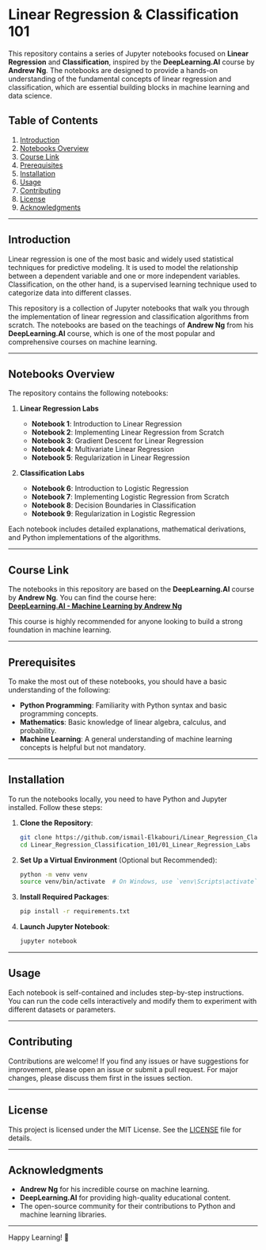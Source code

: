 # Linear Regression & Classification 101

This repository contains a series of Jupyter notebooks focused on **Linear Regression** and **Classification**, inspired by the **DeepLearning.AI** course by **Andrew Ng**. The notebooks are designed to provide a hands-on understanding of the fundamental concepts of linear regression and classification, which are essential building blocks in machine learning and data science.

## Table of Contents
1. [Introduction](#introduction)
2. [Notebooks Overview](#notebooks-overview)
3. [Course Link](#course-link)
4. [Prerequisites](#prerequisites)
5. [Installation](#installation)
6. [Usage](#usage)
7. [Contributing](#contributing)
8. [License](#license)
9. [Acknowledgments](#acknowledgments)

---

## Introduction

Linear regression is one of the most basic and widely used statistical techniques for predictive modeling. It is used to model the relationship between a dependent variable and one or more independent variables. Classification, on the other hand, is a supervised learning technique used to categorize data into different classes.

This repository is a collection of Jupyter notebooks that walk you through the implementation of linear regression and classification algorithms from scratch. The notebooks are based on the teachings of **Andrew Ng** from his **DeepLearning.AI** course, which is one of the most popular and comprehensive courses on machine learning.

---

## Notebooks Overview

The repository contains the following notebooks:

1. **Linear Regression Labs**  
   - **Notebook 1**: Introduction to Linear Regression  
   - **Notebook 2**: Implementing Linear Regression from Scratch  
   - **Notebook 3**: Gradient Descent for Linear Regression  
   - **Notebook 4**: Multivariate Linear Regression  
   - **Notebook 5**: Regularization in Linear Regression  

2. **Classification Labs**  
   - **Notebook 6**: Introduction to Logistic Regression  
   - **Notebook 7**: Implementing Logistic Regression from Scratch  
   - **Notebook 8**: Decision Boundaries in Classification  
   - **Notebook 9**: Regularization in Logistic Regression  

Each notebook includes detailed explanations, mathematical derivations, and Python implementations of the algorithms.

---

## Course Link

The notebooks in this repository are based on the **DeepLearning.AI** course by **Andrew Ng**. You can find the course here:  
[**DeepLearning.AI - Machine Learning by Andrew Ng**](https://www.coursera.org/learn/machine-learning)

This course is highly recommended for anyone looking to build a strong foundation in machine learning.

---

## Prerequisites

To make the most out of these notebooks, you should have a basic understanding of the following:

- **Python Programming**: Familiarity with Python syntax and basic programming concepts.
- **Mathematics**: Basic knowledge of linear algebra, calculus, and probability.
- **Machine Learning**: A general understanding of machine learning concepts is helpful but not mandatory.

---

## Installation

To run the notebooks locally, you need to have Python and Jupyter installed. Follow these steps:

1. **Clone the Repository**:
   ```bash
   git clone https://github.com/ismail-Elkabouri/Linear_Regression_Classification_101.git
   cd Linear_Regression_Classification_101/01_Linear_Regression_Labs
   ```

2. **Set Up a Virtual Environment** (Optional but Recommended):
   ```bash
   python -m venv venv
   source venv/bin/activate  # On Windows, use `venv\Scripts\activate`
   ```

3. **Install Required Packages**:
   ```bash
   pip install -r requirements.txt
   ```

4. **Launch Jupyter Notebook**:
   ```bash
   jupyter notebook
   ```

---

## Usage

Each notebook is self-contained and includes step-by-step instructions. You can run the code cells interactively and modify them to experiment with different datasets or parameters.

---

## Contributing

Contributions are welcome! If you find any issues or have suggestions for improvement, please open an issue or submit a pull request. For major changes, please discuss them first in the issues section.

---

## License

This project is licensed under the MIT License. See the [LICENSE](LICENSE) file for details.

---

## Acknowledgments

- **Andrew Ng** for his incredible course on machine learning.
- **DeepLearning.AI** for providing high-quality educational content.
- The open-source community for their contributions to Python and machine learning libraries.

---

Happy Learning! 🚀
